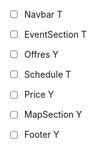 - [ ] Navbar T
- [ ] EventSection T
- [ ] Offres Y
- [ ] Schedule T
- [ ] Price Y
- [ ] MapSection Y
- [ ] Footer Y

